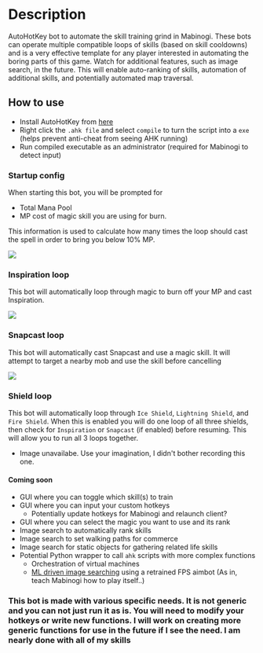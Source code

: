 # Description
AutoHotKey bot to automate the skill training grind in Mabinogi. These bots can operate multiple compatible loops of skills (based on skill cooldowns) and is a very effective template for any player interested in automating the boring parts of this game. Watch for additional features, such as image search, in the future. This will enable auto-ranking of skills, automation of additional skills, and potentially automated map traversal. 

## How to use
- Install AutoHotKey from [here](https://www.autohotkey.com)
- Right click the `.ahk file` and select `compile` to turn the script into a `exe` (helps prevent anti-cheat from seeing AHK running)
- Run compiled executable as an administrator (required for Mabinogi to detect input)

### Startup config
When starting this bot, you will be prompted for
- Total Mana Pool
- MP cost of magic skill you are using for burn. 

This information is used to calculate how many times the loop should cast the spell in order to bring you below 10% MP.

![](./images/startup.gif)

### Inspiration loop
This bot will automatically loop through magic to burn off your MP and cast Inspiration.

![](./images/inspiration.gif)

### Snapcast loop
This bot will automatically cast Snapcast and use a magic skill. It will attempt to target a nearby mob and use the skill before cancelling

![](./images/snapcast.gif)

### Shield loop
This bot will automatically loop through `Ice Shield`, `Lightning Shield`, and `Fire Shield`. When this is enabled you will do one loop of all three shields, then check for `Inspiration` or `Snapcast` (if enabled) before resuming. This will allow you to run all 3 loops together.

- Image unavailabe. Use your imagination, I didn't bother recording this one.

#### Coming soon
- GUI where you can toggle which skill(s) to train
- GUI where you can input your custom hotkeys
  - Potentially update hotkeys for Mabinogi and relaunch client?
- GUI where you can select the magic you want to use and its rank
- Image search to automatically rank skills
- Image search to set walking paths for commerce
- Image search for static objects for gathering related life skills
- Potential Python wrapper to call `ahk` scripts with more complex functions
  - Orchestration of virtual machines
  - [ML driven image searching](https://github.com/Vijayabhaskar96/CSAimBot) using a retrained FPS aimbot (As in, teach Mabinogi how to play itself..)


### This bot is made with various specific needs. It is not generic and you can not just run it as is. You will need to modify your hotkeys or write new functions. I will work on creating more generic functions for use in the future if I see the need. I am nearly done with all of my skills